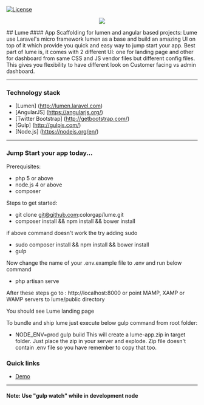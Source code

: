 
[![License](https://poser.pugx.org/colorgap/lume/license.svg)](https://packagist.org/packages/colorgap/lume)
<p align="center">
  <a href="http://lume.colorgap.com">
    <img src="https://raw.githubusercontent.com/colorgap/lume/master/public/images/lume160.png">
  </a>
</p>
## Lume
#### App Scaffolding for lumen and angular based projects:
Lume use Laravel's micro framework lumen as a base and build an amazing UI on top of it which provide you quick and easy way to jump start your app.
Best part of lume is, it comes with 2 different UI: one for landing page and other for dashboard from same CSS and JS vendor files but different config files. This gives you flexibility to have different look on Customer facing vs admin dashboard.

------------------
### Technology stack
- [Lumen] (http://lumen.laravel.com)
- [AngularJS] (https://angularjs.org/)
- [Twitter Bootstrap] (http://getbootstrap.com/)
- [Gulp] (http://gulpjs.com/)
- [Node.js] (https://nodejs.org/en/)

------------------
### Jump Start your app today...
Prerequisites:
- php 5 or above
- node.js 4 or above
- composer

Steps to get started:
- git clone git@github.com:colorgap/lume.git
- composer install && npm install && bower install

if above command doesn't work the try adding sudo
- sudo composer install && npm install && bower install
- gulp

Now change the name of your .env.example file to .env and run below command
- php artisan serve

After these steps go to : http://localhost:8000 or point MAMP, XAMP or WAMP servers to lume/public directory

You should see Lume landing page

To bundle and ship lume just execute below gulp command from root folder:
- NODE_ENV=prod gulp build
This will create a lume-app.zip in target folder. Just place the zip in your server and explode. Zip file doesn't contain .env file so you have remember to copy that too.

### Quick links
- [Demo](http://lume.colorgap.com/)

---------------
#### Note: Use "gulp watch" while in development node
